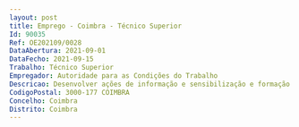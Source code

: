 ```yaml
--- 
layout: post
title: Emprego - Coimbra - Técnico Superior
Id: 90035
Ref: OE202109/0028
DataAbertura: 2021-09-01
DataFecho: 2021-09-15
Trabalho: Técnico Superior
Empregador: Autoridade para as Condições do Trabalho
Descricao: Desenvolver ações de informação e sensibilização e formação em matéria de SST •Realizar ações de informação, sensibilização e formação na área da SST junto de estabelecimentos de ensino, universidades, empresas, trabalhadores, associações de empresas e associações de trabalhadores, entre outros •Participar em congressos, colóquios e seminários, como orador, no âmbito de temáticas da SST  •Conceção de instrumentos e ferramentas de apoio às empresas, escolas, centro de formação entre outros (Instrumentos de avaliação de riscos, listas de verificação, guias técnicos, folhetos, brochuras, vídeos, etc).•Atendimento específico em matéria de SST  presencial, telefónico, escrito.Assegurar ou apoiar o desenvolvimento das atividades principais dos Serviços de Segurança no Trabalho•Proceder à avaliação dos riscos, elaborando os respetivos relatórios •Elaborar o plano de prevenção de riscos profissionais, bem como planos detalhados de prevenção e proteção exigidos por legislação específica •Participar na elaboração do plano de emergência interno, incluindo os planos específicos de combate a incêndios, evacuação de instalações e primeiros socorros •Colaborar na conceção de locais, métodos e organização do trabalho, bem como na escolha e na manutenção de equipamentos de trabalho •Supervisionar o aprovisionamento, a validade e a conservação dos equipamentos de proteção individual, bem como a instalação e a manutenção da sinalização de segurança •Coordenar as medidas a adotar em caso de perigo grave e iminente •Vigiar as condições de trabalho de trabalhadores em situações mais vulneráveis •Conceber e desenvolver o programa de informação para a promoção da segurança e saúde no trabalho, promovendo a integração das medidas de prevenção nos sistemas de informação e comunicação da empresa •Conceber e desenvolver o programa de formação para a promoção da segurança e saúde no trabalho •Apoiar as atividades de informação e consulta dos representantes dos trabalhadores para a segurança e saúde no trabalho ou, na sua falta, dos próprios trabalhadores •Assegurar ou acompanhar a execução das medidas de prevenção, promovendo a sua eficiência e operacionalidade •Organizar os elementos necessários às notificações obrigatórias •Elaborar as participações obrigatórias em caso de acidente de trabalho ou doença profissional •Coordenar ou acompanhar auditorias e inspeções internas •Analisar as causas de acidentes de trabalho ou da ocorrência de doenças profissionais, elaborando os respetivos relatórios •Recolher e organizar elementos estatísticos relativos à segurança e à saúde no trabalho.Instrução e análise de processos e notificações obrigatórias em matéria de SST e realização de auditorias e visitas de promoção de SST •Elaborar pareceres técnicos e realizar vistorias no âmbito do licenciamento industrial •Elaborar pareceres técnicos no domínio da promoção das condições de SST •Analisar as Comunicações Prévias de abertura de Estaleiro e perspetivar as ações preventivas adequadas •Analisar os Planos de Trabalho e notificações em matéria de amianto e perspetivar as ações preventivas adequadas •Analisar outras notificações obrigatórias e perspetivar as ações preventivas adequadas •Instruir processos de regulação de serviços de SST, de certificação de entidades formadoras e de emissão de títulos profissionais de técnicos e de técnicos superiores de segurança no trabalho •Instruir processos de candidatura a apoio a projetos, e da prevenção dos riscos profissionais, assegurar os procedimentos administrativos financeiros e contabilísticos relacionados com os projetos •Realizar visitas de acompanhamento e auditorias aos serviços de segurança no trabalho, a entidades formadoras certificadas e a entidades com projetos apoiados no âmbito do PROAP.Outras atividades •Participação em grupos de trabalho internos e externos.
CodigoPostal: 3000-177 COIMBRA
Concelho: Coimbra
Distrito: Coimbra
--- 
```

